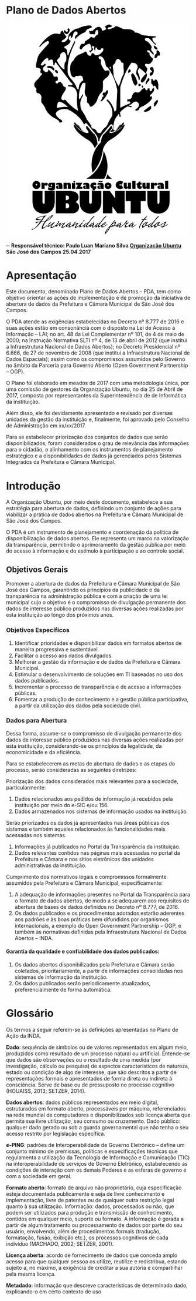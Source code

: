 # Plano de Dados Abertos
![Organização Ubuntu](./images/image2.png)

─
**Responsável técnico: Paulo Luan Mariano Silva**
**[Organização Ubuntu](http://organizacaoubuntu.org)**
**São José dos Campos**
**25.04.2017**

# Apresentação

Este documento, denominado Plano de Dados Abertos – PDA, tem como objetivo orientar as ações de implementação e de promoção da iniciativa de abertura de dados da Prefeitura e Câmara Municipal de São José dos Campos. 

O PDA atende as exigências estabelecidas no Decreto nº 8.777 de 2016 e suas ações estão em consonância com o disposto na Lei de Acesso à Informação – LAI; no art. 48 da Lei Complementar nº 101, de 4 de maio de 2000; na Instrução Normativa SLTI nº 4, de 13 de abril de 2012 (que institui a Infraestrutura Nacional de Dados Abertos); no Decreto Presidencial nº 6.666, de 27 de novembro de 2008 (que institui a Infraestrutura Nacional de Dados Espaciais); assim como os compromissos assumidos pelo Governo no âmbito da Parceria para Governo Aberto (Open Government Partnership – OGP).

O Plano foi elaborado em meados de 2017 com uma metodologia única, por uma comissão de gestores da Organização Ubuntu, no dia 25 de Abril de 2017, composta por representantes da Superintendência de de Informática da instituição. 

Além disso, ele foi devidamente apresentado e revisado por diversas unidades da gestão da instituição e, finalmente, foi aprovado pelo Conselho de Administração em xx/xx/2017. 

Para se estabelecer priorização dos conjuntos de dados que serão disponibilizados, foram considerados o grau de relevância das informações para o cidadão, o alinhamento com os instrumentos de planejamento estratégico e a disponibilidades de dados já gerenciados pelos Sistemas Integrados da Prefeitura e Câmara Municipal.

# Introdução

A Organização Ubuntu, por meio deste documento, estabelece a sua estratégia para abertura de dados, definindo um conjunto de ações para viabilizar a prática de dados abertos na Prefeitura e Câmara Municipal de São José dos Campos.

O PDA é um instrumento de planejamento e coordenação da política de disponibilização de dados abertos. Ele representa um marco na valorização da transparência, permitindo o aprimoramento da gestão pública por meio do acesso à informação e do estímulo à participação e ao controle social.

## Objetivos Gerais

Promover a abertura de dados da Prefeitura e Câmara Municipal de São José dos Campos, garantindo os princípios da publicidade e da transparência na administração pública e com a criação de uma lei municipal cujo o objetivo é o compromisso de divulgação permanente dos dados de interesse público produzidos nas diversas ações realizadas por esta instituição ao longo dos próximos anos.

### Objetivos Específicos

1. Identificar prioridades e disponibilizar dados em formatos abertos de maneira progressiva e sustentável.
2. Facilitar o acesso aos dados divulgados.
3. Melhorar a gestão da informação e de dados da Prefeitura e Câmara Municipal.
4. Estimular o desenvolvimento de soluções em TI baseadas no uso dos dados publicados.
5. Incrementar o processo de transparência e de acesso a informações públicas.
6. Fomentar a produção de conhecimento e a gestão pública participativa, a partir da utilização dos dados pela sociedade civil.

### Dados para Abertura

Dessa forma, assume-se o compromisso de divulgação permanente dos dados de interesse público produzidos nas diversas ações realizadas por esta instituição, considerando-se os princípios da legalidade, da economicidade e da eficiência. 

Para se estabelecerem as metas de abertura de dados e as etapas do processo, serão consideradas as seguintes diretrizes:       

Priorização dos dados considerados mais relevantes para a sociedade, particularmente:

1. Dados relacionados aos pedidos de informação já recebidos pela instituição por meio do e-SIC e/ou 156.
1. Dados armazenados nos sistemas de informação usados na instituição.

Serão priorizados os dados já apresentados nas áreas públicas dos sistemas e também aqueles relacionados às funcionalidades mais acessadas nos sistemas.       

1. Informações já publicados no Portal da Transparência da instituição.
1. Dados relevantes contidos nas páginas mais acessadas no portal da Prefeitura e Câmara e nos sítios eletrônicos das unidades administrativas da instituição.

Cumprimento dos normativos legais e compromissos formalmente assumidos pela Prefeitura e Câmara Municipal, especificamente:       

1. A adequação de informações presentes no Portal da Transparência para o formato de dados abertos, de modo a se adequarem aos requisitos de abertura de bases de dados definidos no Decreto nº 8.777, de 2016.       
2. Os dados publicados e os procedimentos adotados estarão aderentes aos padrões e às boas práticas bem difundidos por organismos internacionais, a exemplo do Open Government Partnership – OGP, e também às normativas definidas pela Infraestrutura Nacional de Dados Abertos – INDA. 

#### Garantia da qualidade e confiabilidade dos dados publicados:

1. Os dados abertos disponibilizados pela Prefeitura e Câmara serão coletados, prioritariamente,       a partir de informações consolidadas nos sistemas de informação da instituição.
2. Os dados publicados serão periodicamente atualizados, preferencialmente de forma automática.


# Glossário

Os termos a seguir referem-se às definições apresentadas no Plano de Ação da INDA.

**Dado**: sequência de símbolos ou de valores representados em algum meio, produzidos como resultado de um processo natural ou artificial. Entende-se que dados são observações ou o resultado de uma medida (por investigação, cálculo ou pesquisa) de aspectos característicos de natureza, estado ou condição de algo de interesse, que são descritos a partir de representações formais e apresentados de forma direta ou indireta à consciência. Serve de base ou de pressuposto no processo cognitivo (HOUAISS, 2013; SETZER, 2014).

**Dados abertos**: dados públicos representados em meio digital, estruturados em formato aberto, processáveis por máquina, referenciados na rede mundial de computadores e disponibilizados sob licença aberta que permita sua livre utilização, seu consumo ou cruzamento. Dado público: qualquer dado gerado ou sob a guarda governamental que não tenha o seu acesso restrito por legislação específica.

**e-PING**: padrões de Interoperabilidade de Governo Eletrônico – define um conjunto mínimo de premissas, políticas e especificações técnicas que regulamenta a utilização da Tecnologia de Informação e Comunicação (TIC) na interoperabilidade de serviços de Governo Eletrônico, estabelecendo as condições de interação com os demais Poderes e as esferas de governo e com a sociedade em geral.

**Formato aberto**: formato de arquivo não proprietário, cuja especificação esteja documentada publicamente e seja de livre conhecimento e implementação, livre de patentes ou de qualquer outra restrição legal quanto à sua utilização. Informação: dados, processados ou não, que podem ser utilizados para produção e transmissão de conhecimento, contidos em qualquer meio, suporte ou formato. A informação é gerada a partir de algum tratamento ou processamento de dados por parte do seu usuário, envolvendo, além de procedimentos formais (tradução, formatação, fusão, exibição etc.), os processos cognitivos de cada indivíduo (MACHADO, 2002; SETZER, 2001).

**Licença aberta**: acordo de fornecimento de dados que conceda amplo acesso para que qualquer pessoa os utilize, reutilize e redistribua, estando sujeito a, no máximo, a exigência de creditar a sua autoria e compartilhar pela mesma licença. 

**Metadado**: informação que descreve características de determinado dado, explicando-o em certo contexto de uso